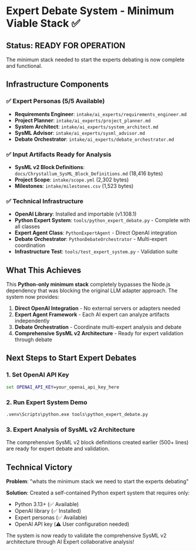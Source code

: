 # Expert Debate System - Minimum Viable Stack ✅

## Status: READY FOR OPERATION

The minimum stack needed to start the experts debating is now complete and functional.

## Infrastructure Components

### ✅ Expert Personas (5/5 Available)
- **Requirements Engineer**: `intake/ai_experts/requirements_engineer.md`
- **Project Planner**: `intake/ai_experts/project_planner.md` 
- **System Architect**: `intake/ai_experts/system_architect.md`
- **SysML Advisor**: `intake/ai_experts/sysml_advisor.md`
- **Debate Orchestrator**: `intake/ai_experts/debate_orchestrator.md`

### ✅ Input Artifacts Ready for Analysis
- **SysML v2 Block Definitions**: `docs/Chrystallum_SysML_Block_Definitions.md` (18,416 bytes)
- **Project Scope**: `intake/scope.yml` (2,302 bytes)
- **Milestones**: `intake/milestones.csv` (1,523 bytes)

### ✅ Technical Infrastructure
- **OpenAI Library**: Installed and importable (v1.108.1)
- **Python Expert System**: `tools/python_expert_debate.py` - Complete with all classes
- **Expert Agent Class**: `PythonExpertAgent` - Direct OpenAI integration
- **Debate Orchestrator**: `PythonDebateOrchestrator` - Multi-expert coordination
- **Infrastructure Test**: `tools/test_expert_system.py` - Validation suite

## What This Achieves

This **Python-only minimum stack** completely bypasses the Node.js dependency that was blocking the original LLM adapter approach. The system now provides:

1. **Direct OpenAI Integration** - No external servers or adapters needed
2. **Expert Agent Framework** - Each AI expert can analyze artifacts independently  
3. **Debate Orchestration** - Coordinate multi-expert analysis and debate
4. **Comprehensive SysML v2 Architecture** - Ready for expert validation through debate

## Next Steps to Start Expert Debates

### 1. Set OpenAI API Key
```cmd
set OPENAI_API_KEY=your_openai_api_key_here
```

### 2. Run Expert System Demo
```cmd
.venv\Scripts\python.exe tools\python_expert_debate.py
```

### 3. Expert Analysis of SysML v2 Architecture
The comprehensive SysML v2 block definitions created earlier (500+ lines) are ready for expert debate and validation.

## Technical Victory

**Problem**: "whats the minimum stack we need to start the experts debating"

**Solution**: Created a self-contained Python expert system that requires only:
- Python 3.13+ (✅ Available)
- OpenAI library (✅ Installed) 
- Expert personas (✅ Available)
- OpenAI API key (⚠️ User configuration needed)

The system is now ready to validate the comprehensive SysML v2 architecture through AI Expert collaborative analysis!